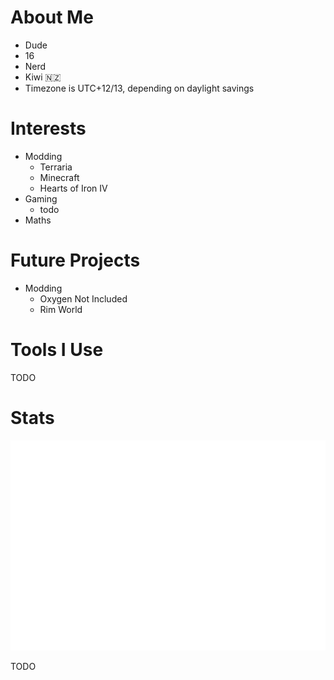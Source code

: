 # About Me

- Dude
- 16
- Nerd
- Kiwi 🇳🇿
- Timezone is UTC+12/13, depending on daylight savings

# Interests

- Modding
  - Terraria
  - Minecraft
  - Hearts of Iron IV
- Gaming
  - todo
- Maths


# Future Projects

- Modding
  - Oxygen Not Included
  - Rim World

# Tools I Use

TODO

# Stats

![Stats](/test.svg)

TODO
